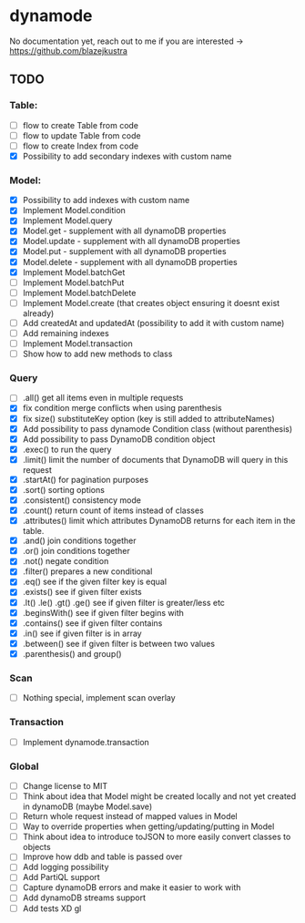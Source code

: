 # dynamode

No documentation yet, reach out to me if you are interested -> https://github.com/blazejkustra

## TODO

### Table:

* [ ] flow to create Table from code
* [ ] flow to update Table from code
* [ ] flow to create Index from code
* [X] Possibility to add secondary indexes with custom name

### Model:

* [X] Possibility to add indexes with custom name
* [X] Implement Model.condition
* [X] Implement Model.query
* [X] Model.get - supplement with all dynamoDB properties
* [X] Model.update - supplement with all dynamoDB properties
* [X] Model.put - supplement with all dynamoDB properties
* [X] Model.delete - supplement with all dynamoDB properties
* [X] Implement Model.batchGet
* [ ] Implement Model.batchPut
* [ ] Implement Model.batchDelete
* [ ] Implement Model.create (that creates object ensuring it doesnt exist already)
* [ ] Add createdAt and updatedAt (possibility to add it with custom name)
* [ ] Add remaining indexes
* [ ] Implement Model.transaction
* [ ] Show how to add new methods to class

### Query

* [ ] .all() get all items even in multiple requests
* [X] fix condition merge conflicts when using parenthesis
* [X] fix size() substituteKey option (key is still added to attributeNames)
* [X] Add possibility to pass dynamode Condition class (without parenthesis)
* [X] Add possibility to pass DynamoDB condition object
* [X] .exec() to run the query
* [X] .limit() limit the number of documents that DynamoDB will query in this request
* [X] .startAt() for pagination purposes
* [X] .sort() sorting options
* [X] .consistent() consistency mode
* [X] .count() return count of items instead of classes
* [X] .attributes() limit which attributes DynamoDB returns for each item in the table.
* [X] .and() join conditions together
* [X] .or() join conditions together
* [X] .not() negate condition
* [X] .filter() prepares a new conditional
* [X] .eq() see if the given filter key is equal
* [X] .exists() see if given filter exists
* [X] .lt() .le() .gt() .ge() see if given filter is greater/less etc
* [X] .beginsWith() see if given filter begins with
* [X] .contains() see if given filter contains
* [X] .in() see if given filter is in array
* [X] .between() see if given filter is between two values
* [X] .parenthesis() and group()

### Scan

* [ ] Nothing special, implement scan overlay

### Transaction

* [ ] Implement dynamode.transaction

### Global

* [ ] Change license to MIT
* [ ] Think about idea that Model might be created locally and not yet created in dynamoDB (maybe Model.save)
* [ ] Return whole request instead of mapped values in Model
* [ ] Way to override properties when getting/updating/putting in Model
* [ ] Think about idea to introduce toJSON to more easily convert classes to objects
* [ ] Improve how ddb and table is passed over
* [ ] Add logging possibility
* [ ] Add PartiQL support
* [ ] Capture dynamoDB errors and make it easier to work with
* [ ] Add dynamoDB streams support
* [ ] Add tests XD gl
